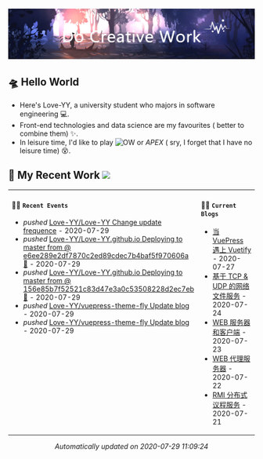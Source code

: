 <!-- insert background image -->
![avatar](https://raw.githubusercontent.com/Love-YY/Love-YY/master/src/background.png)

<!-- main intruction -->
## 🛸 Hello World
- Here's Love-YY, a university student who majors in software engineering 💻. 
- Front-end technologies and data science are my favourites ( better to combine them) ✨.
- In leisure time, I'd like to play ![OW](https://blz.nosdn.127.net/1/overwatch/images/common/overwatch.ico) or *APEX* ( sry, I forget that I have no leisure time) 😵.
## 🌈 My Recent Work  <img src="https://media.giphy.com/media/mGcNjsfWAjY5AEZNw6/giphy.gif" width="40">

<table>
<tr>
<td valign="top" width="50%">

#### 🚴‍♀️ `Recent Events`

<!-- event starts -->
* *pushed* <a href=https://github.com/Love-YY/Love-YY/commits/f5b37e3d4a41288965678f5dc5d9db95d6d61d82 target='_blank'>Love-YY/Love-YY Change update frequence</a> - 2020-07-29
* *pushed* <a href=https://github.com/Love-YY/Love-YY.github.io/commits/069149e8f565db7a1a564e5e78bcc36eed83ba20 target='_blank'>Love-YY/Love-YY.github.io Deploying to master from  @ e6ee289e2df7870c2ed89cdec7b4baf5f970606a 🚀</a> - 2020-07-29
* *pushed* <a href=https://github.com/Love-YY/Love-YY.github.io/commits/78dd8aa7099b7bbbed2445ea7ec0bd16810c6286 target='_blank'>Love-YY/Love-YY.github.io Deploying to master from  @ 156e85b7f52521c83d47e3a0c53508228d2ec7eb 🚀</a> - 2020-07-29
* *pushed* <a href=https://github.com/Love-YY/vuepress-theme-fly/commits/e6ee289e2df7870c2ed89cdec7b4baf5f970606a target='_blank'>Love-YY/vuepress-theme-fly Update blog</a> - 2020-07-29
* *pushed* <a href=https://github.com/Love-YY/vuepress-theme-fly/commits/156e85b7f52521c83d47e3a0c53508228d2ec7eb target='_blank'>Love-YY/vuepress-theme-fly Update blog</a> - 2020-07-29
<!-- event ends -->
</td>
<td valign="top" width="50%">

#### 🏄‍♂️ `Current Blogs`

<!-- blog starts -->
* <a href=https://www.flynoodle.xyz/views/blog/%E5%BD%93VuePress%E9%81%87%E4%B8%8AVuetify.html target='_blank'> 当 VuePress 遇上 Vuetify</a> - 2020-07-27
* <a href=https://www.flynoodle.xyz/views/network/%E5%9F%BA%E4%BA%8ETCP&UDP%E7%9A%84%E7%BD%91%E7%BB%9C%E6%96%87%E4%BB%B6%E6%9C%8D%E5%8A%A1.html target='_blank'> 基于 TCP & UDP 的网络文件服务</a> - 2020-07-24
* <a href=https://www.flynoodle.xyz/views/network/WEB%E6%9C%8D%E5%8A%A1%E5%99%A8%E5%92%8C%E5%AE%A2%E6%88%B7%E7%AB%AF.html target='_blank'> WEB 服务器和客户端</a> - 2020-07-23
* <a href=https://www.flynoodle.xyz/views/network/WEB%E4%BB%A3%E7%90%86%E6%9C%8D%E5%8A%A1%E5%99%A8.html target='_blank'> WEB 代理服务器</a> - 2020-07-22
* <a href=https://www.flynoodle.xyz/views/distributed/RMI%E5%88%86%E5%B8%83%E5%BC%8F%E8%AE%AE%E7%A8%8B%E6%9C%8D%E5%8A%A1.html target='_blank'> RMI 分布式议程服务</a> - 2020-07-21
<!-- blog ends -->
</td>
</tr>
</table>

<p align="center">
<i>
<!-- time starts -->
Automatically updated on 2020-07-29 11:09:24
<!-- time ends -->
</i>
</p>